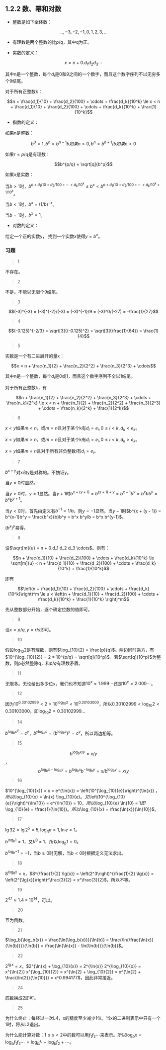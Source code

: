 ## 1.2.2 数、幂和对数

- 整数是如下全体数：

$$\dots, -3, -2, -1, 0, 1, 2, 3, \dots$$

- 有理数是两个整数的比$p/q$，其中q为正。

- 实数的定义：

$$x = n + 0.d_1 d_2 d_3 \cdots$$

其中n是一个整数，每个$d_i$是0和9之间的一个数字，而且这个数字序列不以无穷多个9结尾。

对于所有正整数k：

$$n + \frac{d_1}{10} + \frac{d_2}{100} + \cdots + \frac{d_k}{10^k} \le x < n + \frac{d_1}{10} + \frac{d_2}{100} + \cdots + \frac{d_k}{10^k} + \frac{1}{10^k}$$

- 指数的定义：

如果n是整数：

$$b^0 = 1, b^n = b^{n-1}b如果n > 0, b^n = b^{n+1}/b如果n < 0$$

如果$r = p / q$是有理数：

$$b^{p/q} = \sqrt[q]{b^p}$$

如果$x$是实数：

当$b > 1$时，$b^{n + d_1 / 10 + d_2 / 100 + \cdots + d_k / 10^k} \le b^x < b^{n + d_1 / 10 + d_2 / 100 + \cdots + d_k / 10^k + 1 / 10^k}$。

当$b < 1$时，$b^x = (1/b)^{-x}$。

当$b = 1$时，$b^x = 1$。

- 对数的定义：

给定一个正的实数y，	找到一个实数x使得$y = b^x$。

### 习题

> 1

不存在。

> 2

不是。不能以无限个9结尾。

> 3

$$(-3)^{-3} = (-3)^{-2}/(-3) = (-3)^{-1}/9 = (-3)^0/(-27) = -\frac{1}{27}$$

> 4

$$(-0.125)^{-2/3} = \sqrt[3]{(-0.125)^2} = \sqrt[3]{\frac{1}{64}} = \frac{1}{4}$$

> 5

实数是一个有二进展开的量x：

$$x = n + \frac{n_1}{2} + \frac{n_2}{2^2} + \frac{n_3}{2^3} + \cdots$$

其中n是一个整数，每个$d_i$是0或1，而且这个数字序列不全以1结尾。

对于所有正整数k，有

$$n + \frac{n_1}{2} + \frac{n_2}{2^2} + \frac{n_3}{2^3} + \cdots + \frac{n_k}{2^k} \le x < n + \frac{n_1}{2} + \frac{n_2}{2^2} + \frac{n_3}{2^3} + \cdots + \frac{n_k}{2^k} + \frac{1}{2^k}$$

> 6

$x < y$如果$m < n$，或$m = n$且对于某个k有$d_i = e_i, 0 \le i < k, d_k < e_k$。

$x < y$如果$m > n$，或$m = n$且对于某个k有$d_i = e_i, 0 \le i < k, d_k > e_k$。

$x = y$如果$m = n$且对于所有非负整数i有$d_i = e_i$。

> 7

$b^{x + y}$对x和y是对称的。不妨证y。

当$y = 0$时显然。

当$y > 0$时，$y = 1$显然。当$y + 1$时$b^{x + (y + 1)} = b^{(x + 1) + y} = b^{x + 1}b^y = b^xbb^y = b^xb^{y+1}$。

当$y < 0$时。首先由定义有$b^{-1} = 1 / b$。则$y = -1$显然。当$y - 1$时$b^{x + (y - 1)} = b^{x-1}b^y = \frac{b^x}{b}b^y = b^x b^y/b = b^x b^{y-1}$。

$(b^x)^y$易得。

> 8

设$\sqrt[m]{u} = n + 0.d_1 d_2 d_3 \cdots$。则有：

$$n + \frac{d_1}{10} + \frac{d_2}{100} + \cdots + \frac{d_k}{10^k} \le \sqrt[m]{u} < n + \frac{d_1}{10} + \frac{d_2}{100} + \cdots + \frac{d_k}{10^k} + \frac{1}{10^k}$$

即有 

$$\left(n + \frac{d_1}{10} + \frac{d_2}{100} + \cdots + \frac{d_k}{10^k}\right)^m \le u < \left(n + \frac{d_1}{10} + \frac{d_2}{100} + \cdots + \frac{d_k}{10^k} + \frac{1}{10^k} \right)^m$$

先从整数部分开始，逐个确定位数的值即可。

> 9

设$x = p/q, y = r/s$即可。

> 10

假设$\log_{10}{2}$是有理数，则有$\log_{10}{2} = \frac{p}{q}$。两边同时乘方，有$10^{\log_{10}{2}} = 2 = 10^{p/q} = \sqrt[q]{10^p}$。若$\sqrt[q]{10^p}$为整数，则p必然整除q，和$p/q$有理数矛盾。

> 11

无限多。无论给出多少位x，我们也不知道$10^x = 1.999\cdots$还是$10^x = 2.000\cdots$。

> 12

因为$10^{0.30102999} < 2 = 10^{\log_{10}{2}} < 10^{0.30103000}$，所以$0.30102999 < \log_{10}{2} < 0.30103000$。即$\log_{10}{2} = 0.30102999\dots$

> 14

$b^{\log_{b}{c^y}} = c^y$，$b^{y\log_{b}{c}} = \left(b^{\log_{b}{c}}\right)^y = c^y$，所以两边相等。

> 15

$$b^{\log_{b}{x/y}} = x/y$$，$$b^{\log_b{x} - \log_b{y}} = b^{\log_b{x}}b^{-\log_b{y}} = x/b^{\log_b{y}} = x/y$$

> 16

$10^{\log_{10}{x}} = x = e^{\ln{x}} = \left(10^{\log_{10}{e}}\right)^{\ln{x}} $，所以$\log_{10}{x} = \ln{x} \log_{10}{e}$。又$\left(10^{\log_{10}{e}}\right)^{\ln{10}} = e^{\ln{10}} = 10$，所以$\log_{10}{e} \ln{10} = 1$即$\log_{10}{e} = \frac{1}{\ln{10}}$。所以$\log_{10}{x} = \frac{\ln{x}}{\ln{10}}$。

> 17

$\lg{32} = \lg{2^5} = 5, \log_{\pi}{\pi} = 1, \ln{e} = 1$。

$b^{\log_b{1}} = 1$，又$b^0$ = 1，所以$\log_{b}{1} = 0$。

$b^{\log_b{-1}} = -1$，当$b \ge 0$时无解，当$b < 0$时根据定义无法求出。

> 18

$8^{\log_8{x}} = x$，$8^{\frac{1}{2} \lg{x}} = \left(2^3\right)^{\frac{1}{2} \lg{x}} = \left(2^{\lg{x}}\right)^\frac{3}{2} = x^\frac{3}{2}$，所以不等。

> 19

$2^{47} \approx 1.4 \times 10^{14}$，可以。

> 20

互为倒数。

> 21

$\log_b{\log_b{x}} = \frac{\ln{\log_b{x}}}{\ln{b}} = \frac{\ln{\frac{\ln{x}}{\ln{b}}}}{\ln{b}} = \frac{\ln{\ln{x}} - \ln{\ln{b}}}{\ln{b}}$。

> 22

$2^{\lg{x}} = x$，$2^{\ln{x} + \log_{10}{x}} = 2^{\ln{x}} 2^{\log_{10}{x}} = x^{\ln{2}} x^{\log_{10}{2}} = x^{\ln{2} + \log_{10}{2}} = x^{\ln{2} + \frac{\ln{2}}{\ln{10}}} = x^0.994177$，因此非常接近。

> 24

底数换成2即可。

> 25

为什么终止：每经过一次L4，x的精度至少减少1位。当x的二进制表示中只有一个1时，将从L2退出。

为什么能计算对数：$1 \le x < 2$中的数可以用$f_1f_2\cdots$来表示。所以$\log_b{x} = \log_b{f_1f_2\cdots} = \log_b{f_1} + \log_b{f_2} + \cdots$。

